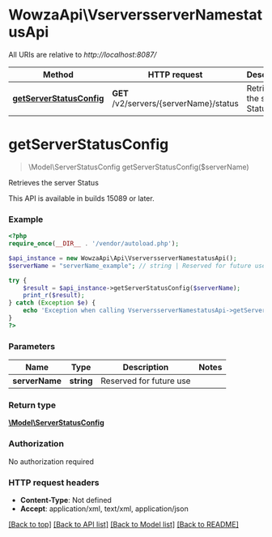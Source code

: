 # WowzaApi\VserversserverNamestatusApi

All URIs are relative to *http://localhost:8087/*

Method | HTTP request | Description
------------- | ------------- | -------------
[**getServerStatusConfig**](VserversserverNamestatusApi.md#getServerStatusConfig) | **GET** /v2/servers/{serverName}/status | Retrieves the server Status


# **getServerStatusConfig**
> \Model\ServerStatusConfig getServerStatusConfig($serverName)

Retrieves the server Status

This API is available in builds 15089 or later.

### Example
```php
<?php
require_once(__DIR__ . '/vendor/autoload.php');

$api_instance = new WowzaApi\Api\VserversserverNamestatusApi();
$serverName = "serverName_example"; // string | Reserved for future use

try {
    $result = $api_instance->getServerStatusConfig($serverName);
    print_r($result);
} catch (Exception $e) {
    echo 'Exception when calling VserversserverNamestatusApi->getServerStatusConfig: ', $e->getMessage(), PHP_EOL;
}
?>
```

### Parameters

Name | Type | Description  | Notes
------------- | ------------- | ------------- | -------------
 **serverName** | **string**| Reserved for future use |

### Return type

[**\Model\ServerStatusConfig**](../Model/ServerStatusConfig.md)

### Authorization

No authorization required

### HTTP request headers

 - **Content-Type**: Not defined
 - **Accept**: application/xml, text/xml, application/json

[[Back to top]](#) [[Back to API list]](../../README.md#documentation-for-api-endpoints) [[Back to Model list]](../../README.md#documentation-for-models) [[Back to README]](../../README.md)

